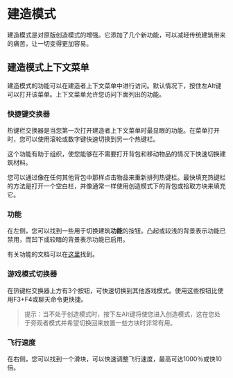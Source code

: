 # 建造模式
建造模式是对原版创造模式的增强。它添加了几个新功能，可以减轻传统建筑带来的痛苦，让一切变得更加容易。

## 建造模式上下文菜单
建造模式的功能可以在建造者上下文菜单中进行访问。默认情况下，按住左Alt键可以打开该菜单。上下文菜单允许您访问下面列出的功能。

### 快捷键交换器
热键栏交换器是当您第一次打开建造者上下文菜单时最显眼的功能。在菜单打开时，您可以使用滚轮或数字键快速切换到另一个热键栏。

这个功能有助于组织，使您能够在不需要打开背包和移动物品的情况下快速切换建筑材料。

您可以通过像在任何其他背包中那样点击物品来重新排列热键栏。最快填充热键栏的方法是打开一个空白栏，并像通常一样使用创造模式下的背包或拾取方块来填充它。

### 功能
在左侧，您可以找到一些用于切换建筑**功能**的按钮。凸起或较浅的背景表示功能已禁用，而凹下或较暗的背景表示功能已启用。

有关功能的文档可以在[这里](/zh/capabilities/intro.md)找到。

### 游戏模式切换器
在热键栏交换器上方有3个按钮，可快速切换到其他游戏模式。使用这些按钮比使用F3+F4或聊天命令更快捷。

> 提示：当不处于创造模式时，按下左Alt键将使您进入创造模式，这在您处于旁观者模式并希望切换回来放置一些方块时非常有用。

### 飞行速度
在右侧，您可以找到一个滑块，可以快速调整飞行速度，最高可达1000％或快10倍。